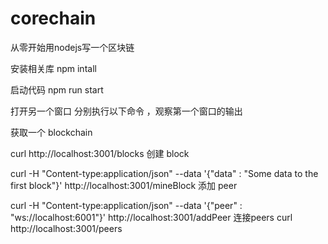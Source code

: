 # corechain
从零开始用nodejs写一个区块链

安装相关库 npm intall 

启动代码 npm run start

打开另一个窗口 分别执行以下命令 ，观察第一个窗口的输出

获取一个 blockchain

curl http://localhost:3001/blocks
创建 block

curl -H "Content-type:application/json" --data '{"data" : "Some data to the first block"}' http://localhost:3001/mineBlock
添加 peer

curl -H "Content-type:application/json" --data '{"peer" : "ws://localhost:6001"}' http://localhost:3001/addPeer
连接peers
curl http://localhost:3001/peers
